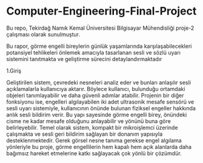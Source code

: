 # Computer-Engineering-Final-Project
Bu repo, Tekirdağ Namık Kemal Üniversitesi Bilgisayar Mühendisliği proje-2 çalışması olarak sunulmuştur.

Bu rapor, görme engelli bireylerin günlük yaşamlarında karşılaşabilecekleri potansiyel
tehlikeleri önlemek amacıyla tasarlanan sesli ve sözlü uyarı sistemini tanıtmakta ve
geliştirme sürecini detaylandırmaktadır

1.Giriş
   
  Geliştirilen sistem, çevredeki nesneleri analiz eder ve bunları anlaşılır sesli
açıklamalarla kullanıcıya aktarır. Böylece kullanıcı, bulunduğu ortamdaki objeleri
tanımlayabilir ve daha güvenli adımlar atabilir. Projenin bir diğer fonksiyonu ise, engelleri
algılayabilen iki adet ultrasonik mesafe sensörü ve sesli uyarı sistemiyle, kullanıcının önünde
bulunan fiziksel engeller hakkında anlık sesli bildirim verir. Bu yapı sayesinde görme engelli
birey, önündeki cisme ne kadar mesafe olduğunu anlayabilir ve yönünü buna göre
belirleyebilir. 
  Temel olarak sistem, kompakt bir mikroişlemci üzerinde çalışmakta ve sesli geri
bildirim sağlayan bir donanım yapısıyla desteklenmektedir. Gerek görsel nesne tanıma
gerekse engel algılama yönleriyle bu proje, görme engellilerin hem kapalı hem açık alanlarda
daha bağımsız hareket etmelerine katkı sağlayacak çok yönlü bir çözümdür.
